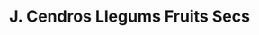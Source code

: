 ---
title: "J. Cendros Llegums Fruits Secs"
url: /tarragona/j-cendros-llegums-fruits-secs/
shop: frutería
---